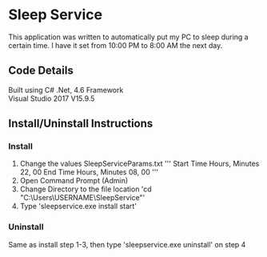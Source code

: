 # Sleep Service
This application was written to automatically put my PC to sleep during a certain time. I have it set from 10:00 PM to 8:00 AM the next day.

## Code Details
Built using C# .Net, 4.6 Framework  
Visual Studio 2017 V15.9.5

## Install/Uninstall Instructions
### Install
1. Change the values SleepServiceParams.txt
'''
Start Time Hours, Minutes
22, 00
End Time Hours, Minutes
08, 00
'''
2. Open Command Prompt (Admin)
3. Change Directory to the file location
'cd "C:\Users\USERNAME\SleepService"'
4. Type 'sleepservice.exe install start'

### Uninstall
Same as install step 1-3, then type 'sleepservice.exe uninstall' on step 4